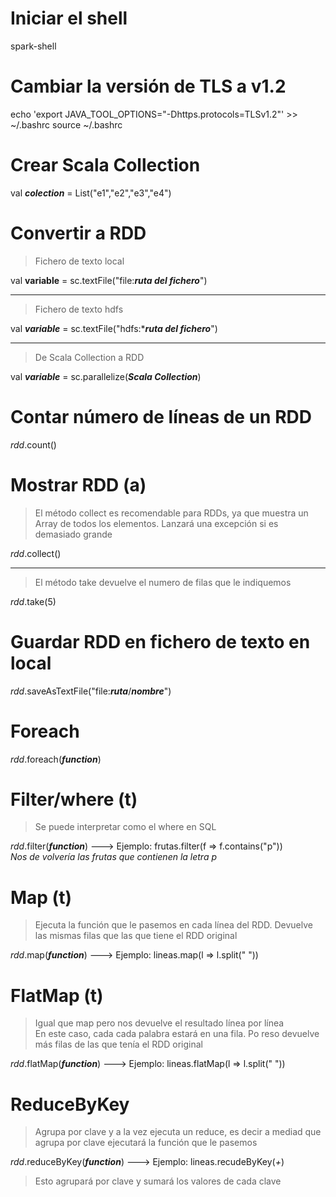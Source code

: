 # Iniciar el shell
spark-shell

# Cambiar la versión de TLS a v1.2

echo 'export JAVA_TOOL_OPTIONS="-Dhttps.protocols=TLSv1.2"' >> ~/.bashrc
source ~/.bashrc

# Crear Scala Collection

val ***colection*** = List("e1","e2","e3","e4")

# Convertir a RDD
> Fichero de texto local 

val **variable** = sc.textFile("file:***ruta del fichero***")  

---

> Fichero de texto hdfs

val ***variable*** = sc.textFile("hdfs:****ruta del fichero***")

---

> De Scala Collection a RDD

val ***variable*** = sc.parallelize(***Scala Collection***)

# Contar número de líneas de un RDD
*rdd*.count()

# Mostrar RDD (a)
> El método collect es recomendable para RDDs, ya que muestra un Array de todos los elementos. Lanzará una excepción si es demasiado grande

*rdd*.collect()

----

> El método take devuelve el numero de filas que le indiquemos

*rdd*.take(5)

# Guardar RDD en fichero de texto en local

*rdd*.saveAsTextFile("file:***ruta***/***nombre***")

# Foreach

*rdd*.foreach(***function***)

# Filter/where (t)

> Se puede interpretar como el where en SQL

*rdd*.filter(***function***) --->  Ejemplo: frutas.filter(f => f.contains("p"))  
*Nos de volvería las frutas que contienen la letra p*

# Map (t)

> Ejecuta la función que le pasemos en cada línea del RDD. Devuelve las mismas filas que las que tiene el RDD original

*rdd*.map(***function***) ---> Ejemplo: lineas.map(l => l.split(" "))

# FlatMap (t)

> Igual que map pero nos devuelve el resultado línea por línea  
En este caso, cada cada palabra estará en una fila. Po reso devuelve más filas de las que tenía el RDD original

*rdd*.flatMap(***function***) ---> Ejemplo: lineas.flatMap(l => l.split(" "))


# ReduceByKey

> Agrupa por clave y a la vez ejecuta un reduce, es decir a mediad que agrupa por clave ejecutará la función que le pasemos

*rdd*.reduceByKey(***function***) ---> Ejemplo: lineas.recudeByKey(_+_)

> Esto agrupará por clave y sumará los valores de cada clave